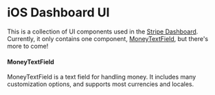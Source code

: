 # iOS Dashboard UI

This is a collection of UI components used in the [Stripe Dashboard](https://itunes.apple.com/us/app/stripe-dashboard/id978516833?mt=8). Currently, it only contains one component, [MoneyTextField](#MoneyTextField), but there's more to come!

#### MoneyTextField

MoneyTextField is a text field for handling money. It includes many customization options, and supports most currencies and locales.
